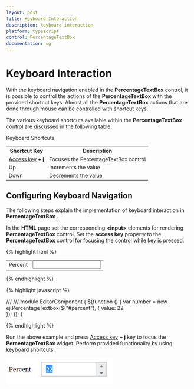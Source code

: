 ```yaml
---
layout: post
title: Keyboard-Interaction
description: keyboard interaction
platform: typescript
control: PercentageTextBox 
documentation: ug
---
```


# Keyboard Interaction

With the keyboard navigation enabled in the **PercentageTextBox** control, it is possible to control the actions of the **PercentageTextBox** with the provided shortcut keys. Almost all the **PercentageTextBox** actions that are done through mouse can be controlled with shortcut keys.

The various keyboard shortcuts available within the **PercentageTextBox** control are discussed in the following table. 

Keyboard Shortcuts

<table>
<tr>
<th>
Shortcut Key</th><th>
Description</th></tr>
<tr>
<td>
<a href="http://en.wikipedia.org/wiki/Access_key">Access key</a><b> + j</b></td><td>
Focuses the PercentageTextBox<b> </b>control</td></tr>
<tr>
<td>
Up</td><td>
Increments the value</td></tr>
<tr>
<td>
Down</td><td>
Decrements the value</td></tr>
</table>

## Configuring Keyboard Navigation

The following steps explain the implementation of keyboard interaction in **PercentageTextBox** .

In the **HTML** page set the corresponding **&lt;input&gt;** elements for rendering **PercentageTextBox** control. Set the **access key** property to the **PercentageTextBox** control for focusing the control while key is pressed.



{% highlight html %}

<table cellpadding="10">
    <tbody>
        <tr>
            <td>
                <label for="percent">Percent</label>
            </td>
            <td>
                <input id="percent" type="text" accesskey="j" />
            </td>
        </tr>
    </tbody>
</table>

{% endhighlight %}

{% highlight javascript %}


/// <reference path="tsfiles/jquery.d.ts" />
/// <reference path="tsfiles/ej.web.all.d.ts" />
module EditorComponent {
    $(function () {
        var number = new ej.PercentageTextbox($("#percent"), {
            value: 22            
        });
    });
}  


{% endhighlight %}

Run the above example and press [Access key](http://en.wikipedia.org/wiki/Access_key) **+ j** key to focus the **PercentageTextBox** widget. Perform provided functionality by using keyboard shortcuts.



![](Keyboard-Interaction_images/Keyboard-Interaction_img1.png)